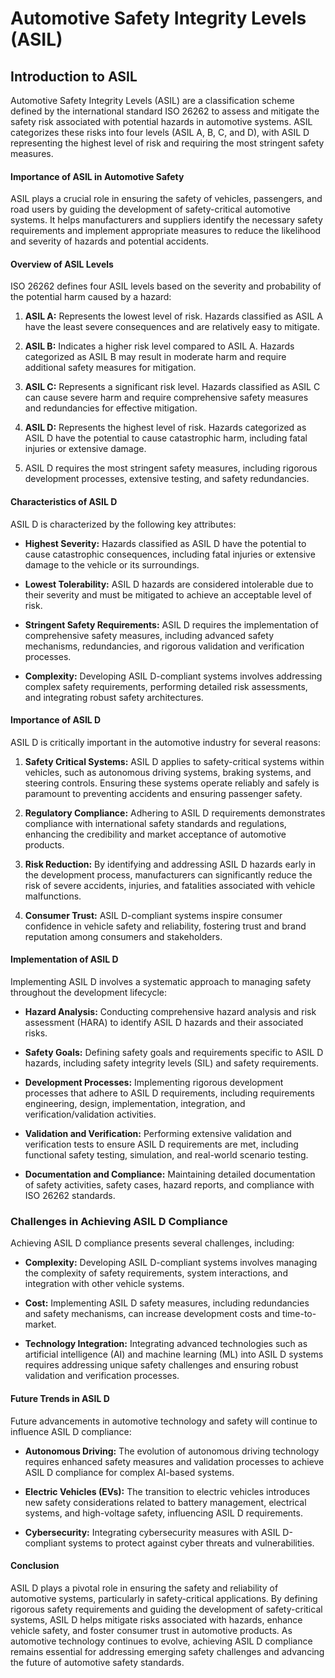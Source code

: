 # Automotive Safety Integrity Levels (ASIL)

## Introduction to ASIL

Automotive Safety Integrity Levels (ASIL) are a classification scheme defined by the international standard ISO 26262 to assess and mitigate the safety risk associated 
with potential hazards in automotive systems. ASIL categorizes these risks into four levels (ASIL A, B, C, and D), with ASIL D representing the highest level of risk and 
requiring the most stringent safety measures.

#### Importance of ASIL in Automotive Safety

ASIL plays a crucial role in ensuring the safety of vehicles, passengers, and road users by guiding the development of safety-critical automotive systems. 
It helps manufacturers and suppliers identify the necessary safety requirements and implement appropriate measures to reduce the likelihood and severity of hazards and potential accidents.

#### Overview of ASIL Levels

ISO 26262 defines four ASIL levels based on the severity and probability of the potential harm caused by a hazard:

1. **ASIL A:** Represents the lowest level of risk. Hazards classified as ASIL A have the least severe consequences and are relatively easy to mitigate.

2. **ASIL B:** Indicates a higher risk level compared to ASIL A. Hazards categorized as ASIL B may result in moderate harm and require additional safety measures for mitigation.

3. **ASIL C:** Represents a significant risk level. Hazards classified as ASIL C can cause severe harm and require comprehensive safety measures and redundancies for effective mitigation.

4. **ASIL D:** Represents the highest level of risk. Hazards categorized as ASIL D have the potential to cause catastrophic harm, including fatal injuries or extensive damage.
5. ASIL D requires the most stringent safety measures, including rigorous development processes, extensive testing, and safety redundancies.

#### Characteristics of ASIL D

ASIL D is characterized by the following key attributes:

- **Highest Severity:** Hazards classified as ASIL D have the potential to cause catastrophic consequences, including fatal injuries or extensive damage to the vehicle or its surroundings.

- **Lowest Tolerability:** ASIL D hazards are considered intolerable due to their severity and must be mitigated to achieve an acceptable level of risk.

- **Stringent Safety Requirements:** ASIL D requires the implementation of comprehensive safety measures, including advanced safety mechanisms, redundancies,
  and rigorous validation and verification processes.

- **Complexity:** Developing ASIL D-compliant systems involves addressing complex safety requirements, performing detailed risk assessments, and integrating robust safety architectures.

#### Importance of ASIL D

ASIL D is critically important in the automotive industry for several reasons:

1. **Safety Critical Systems:** ASIL D applies to safety-critical systems within vehicles, such as autonomous driving systems, braking systems, and steering controls.
   Ensuring these systems operate reliably and safely is paramount to preventing accidents and ensuring passenger safety.

2. **Regulatory Compliance:** Adhering to ASIL D requirements demonstrates compliance with international safety standards and regulations, enhancing the credibility and
   market acceptance of automotive products.

3. **Risk Reduction:** By identifying and addressing ASIL D hazards early in the development process, manufacturers can significantly reduce the risk of severe accidents, injuries,
   and fatalities associated with vehicle malfunctions.

4. **Consumer Trust:** ASIL D-compliant systems inspire consumer confidence in vehicle safety and reliability, fostering trust and brand reputation among consumers and stakeholders.

#### Implementation of ASIL D

Implementing ASIL D involves a systematic approach to managing safety throughout the development lifecycle:

- **Hazard Analysis:** Conducting comprehensive hazard analysis and risk assessment (HARA) to identify ASIL D hazards and their associated risks.

- **Safety Goals:** Defining safety goals and requirements specific to ASIL D hazards, including safety integrity levels (SIL) and safety requirements.

- **Development Processes:** Implementing rigorous development processes that adhere to ASIL D requirements, including requirements engineering, design, implementation,
  integration, and verification/validation activities.

- **Validation and Verification:** Performing extensive validation and verification tests to ensure ASIL D requirements are met, including functional safety testing,
  simulation, and real-world scenario testing.

- **Documentation and Compliance:** Maintaining detailed documentation of safety activities, safety cases, hazard reports, and compliance with ISO 26262 standards.

### Challenges in Achieving ASIL D Compliance

Achieving ASIL D compliance presents several challenges, including:

- **Complexity:** Developing ASIL D-compliant systems involves managing the complexity of safety requirements, system interactions, and integration with other vehicle systems.

- **Cost:** Implementing ASIL D safety measures, including redundancies and safety mechanisms, can increase development costs and time-to-market.

- **Technology Integration:** Integrating advanced technologies such as artificial intelligence (AI) and machine learning (ML) into ASIL D systems
  requires addressing unique safety challenges and ensuring robust validation and verification processes.

#### Future Trends in ASIL D

Future advancements in automotive technology and safety will continue to influence ASIL D compliance:

- **Autonomous Driving:** The evolution of autonomous driving technology requires enhanced safety measures and validation processes to achieve ASIL D compliance for complex AI-based systems.

- **Electric Vehicles (EVs):** The transition to electric vehicles introduces new safety considerations related to battery management, electrical systems,
   and high-voltage safety, influencing ASIL D requirements.

- **Cybersecurity:** Integrating cybersecurity measures with ASIL D-compliant systems to protect against cyber threats and vulnerabilities.

#### Conclusion

ASIL D plays a pivotal role in ensuring the safety and reliability of automotive systems, particularly in safety-critical applications. 
By defining rigorous safety requirements and guiding the development of safety-critical systems, ASIL D helps mitigate risks associated with hazards, enhance vehicle safety, 
and foster consumer trust in automotive products. 
As automotive technology continues to evolve, achieving ASIL D compliance remains essential for addressing emerging safety challenges and 
advancing the future of automotive safety standards.

